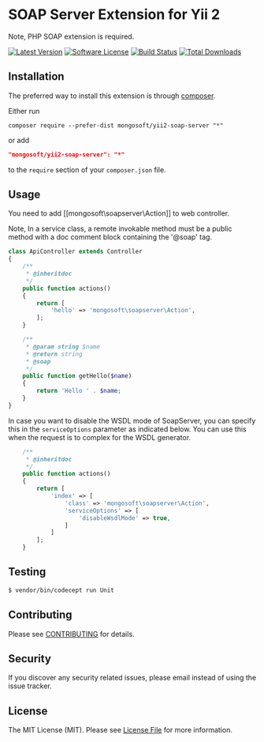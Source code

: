 SOAP Server Extension for Yii 2
===============================

Note, PHP SOAP extension is required.

[![Latest Version](https://img.shields.io/github/release/mohorev/yii2-soap-server?style=flat)](https://github.com/mohorev/yii2-soap-server/releases)
[![Software License](https://img.shields.io/badge/license-MIT-brightgreen.svg?style=flat)](docs/LICENSE.md)
[![Build Status](https://github.com/mohorev/yii2-soap-server/actions/workflows/build.yml/badge.svg)](https://github.com/mohorev/yii2-soap-server/actions/workflows/build.yml)
[![Total Downloads](https://img.shields.io/packagist/dt/mongosoft/yii2-soap-server?style=flat)](https://packagist.org/packages/mongosoft/yii2-soap-server)

Installation
------------

The preferred way to install this extension is through [composer](http://getcomposer.org/download/).

Either run

```
composer require --prefer-dist mongosoft/yii2-soap-server "*"
```

or add

```json
"mongosoft/yii2-soap-server": "*"
```

to the `require` section of your `composer.json` file.

Usage
-----

You need to add [[mongosoft\soapserver\Action]] to web controller.

Note, In a service class, a remote invokable method must be a public method with a doc
comment block containing the '@soap' tag.

```php
class ApiController extends Controller
{
    /**
     * @inheritdoc
     */
    public function actions()
    {
        return [
            'hello' => 'mongosoft\soapserver\Action',
        ];
    }

    /**
     * @param string $name
     * @return string
     * @soap
     */
    public function getHello($name)
    {
        return 'Hello ' . $name;
    }
}
```

In case you want to disable the WSDL mode of SoapServer, you can specify this in the `serviceOptions` parameter as indicated below.
You can use this when the request is to complex for the WSDL generator.

```php
    /**
     * @inheritdoc
     */
    public function actions()
    {
        return [
            'index' => [
                'class' => 'mongosoft\soapserver\Action',
                'serviceOptions' => [
                    'disableWsdlMode' => true,
                ]
            ]
        ];
    }
```

Testing
-------

``` bash
$ vendor/bin/codecept run Unit
```

## Contributing

Please see [CONTRIBUTING](docs/CONTRIBUTING.md) for details.

## Security

If you discover any security related issues, please email instead of using the issue tracker.

## License

The MIT License (MIT). Please see [License File](docs/LICENSE.md) for more information.
